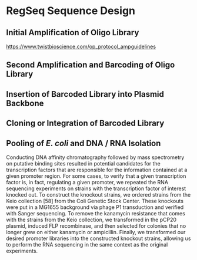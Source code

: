 # RegSeq Sequence Design

## Initial Amplification of Oligo Library
https://www.twistbioscience.com/op_protocol_ampguidelines

## Second Amplification and Barcoding of Oligo Library

## Insertion of Barcoded Library into Plasmid Backbone

## Cloning or Integration of Barcoded Library

## Pooling of _E. coli_ and DNA / RNA Isolation


Conducting DNA affinity chromatography followed by mass spectrometry on putative binding
sites resulted in potential candidates for the transcription factors that are responsible for the information contained at a given promoter region. For some cases, to verify that a given transcription
factor is, in fact, regulating a given promoter, we repeated the RNA sequencing experiments on
strains with the transcription factor of interest knocked out.
To construct the knockout strains, we ordered strains from the Keio collection [58] from the
Coli Genetic Stock Center. These knockouts were put in a MG1655 background via phage P1
transduction and verified with Sanger sequencing. To remove the kanamycin resistance that
comes with the strains from the Keio collection, we transformed in the pCP20 plasmid, induced
FLP recombinase, and then selected for colonies that no longer grew on either kanamycin or
ampicillin. Finally, we transformed our desired promoter libraries into the constructed knockout
strains, allowing us to perform the RNA sequencing in the same context as the original experiments.